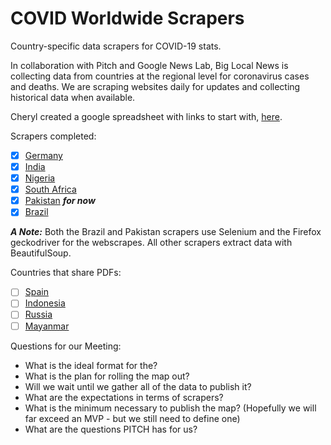 # COVID Worldwide Scrapers

Country-specific data scrapers for COVID-19 stats.

In collaboration with Pitch and Google News Lab, Big Local News is collecting data from countries at the regional level for coronavirus cases and deaths. We are scraping websites daily for updates and collecting historical data when available.

Cheryl created a google spreadsheet with links to start with, [here](https://docs.google.com/spreadsheets/d/1cfrT2l5hdIRP582SnFV-8ZOlSsctX5x_YB-V6QmTylk/edit#gid=0).

Scrapers completed:

- [X] [Germany](https://www.rki.de/DE/Content/InfAZ/N/Neuartiges_Coronavirus/Fallzahlen.html)
- [X] [India](https://www.mohfw.gov.in/)
- [X] [Nigeria](https://covid19.ncdc.gov.ng/)
- [X] [South Africa](https://sacoronavirus.co.za/category/press-releases-and-notices/)
- [X] [Pakistan](http://covid.gov.pk/stats/pakistan) ***for now***
- [X] [Brazil](https://covid.saude.gov.br/)

***A Note:*** Both the Brazil and Pakistan scrapers use Selenium and the Firefox geckodriver for the webscrapes. All other scrapers extract data with BeautifulSoup.

Countries that share PDFs:

- [ ] [Spain](https://www.mscbs.gob.es/profesionales/saludPublica/ccayes/alertasActual/nCov-China/situacionActual.htm)
- [ ] [Indonesia](https://covid19.kemkes.go.id/category/situasi-infeksi-emerging/info-corona-virus/#.XuGkb2pKiL_)
- [ ] [Russia](https://xn--80aesfpebagmfblc0a.xn--p1ai/info/ofdoc/reports/)
- [ ] [Mayanmar](https://mohs.gov.mm/page/9575)

Questions for our Meeting:

- What is the ideal format for the?
- What is the plan for rolling the map out?
- Will we wait until we gather all of the data to publish it?
- What are the expectations in terms of scrapers?
- What is the minimum necessary to publish the map? (Hopefully we will far exceed an MVP - but we still need to define one)
- What are the questions PITCH has for us?



